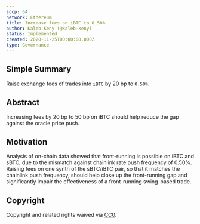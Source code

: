 ```yaml
---
sccp: 64
network: Ethereum
title: Increase fees on iBTC to 0.50%
author: Kaleb Keny (@kaleb-keny)
status: Implemented
created: 2020-11-25T00:00:00.000Z
type: Governance
---
```


<!--You can leave these HTML comments in your merged SCCP and delete the visible duplicate text guides, they will not appear and may be helpful to refer to if you edit it again. This is the suggested template for new SCCPs. Note that an SCCP number will be assigned by an editor. When opening a pull request to submit your SCCP, please use an abbreviated title in the filename, `sccp-draft_title_abbrev.md`. The title should be 44 characters or less.-->

## Simple Summary

<!--"If you can't explain it simply, you don't understand it well enough." Provide a simplified and layman-accessible explanation of the SCCP.-->

Raise exchange fees of trades into `iBTC` by 20 bp to `0.50%`.

## Abstract

<!--A short (~200 word) description of the variable change proposed.-->

Increasing fees by 20 bp to 50 bp on iBTC should help reduce the gap against the oracle price push.

## Motivation

<!--The motivation is critical for SCCPs that want to update variables within Synthetix. It should clearly explain why the existing variable is not incentive aligned. SCCP submissions without sufficient motivation may be rejected outright.-->

Analysis of on-chain data showed that front-running is possible on iBTC and sBTC, due to the mismatch against chainlink rate push frequency of 0.50%.
Raising fees on one synth of the sBTC/iBTC pair, so that it matches the chainlink push frequency, should help close up the front-running gap and significantly impair the effectiveness of a front-running swing-based trade.

## Copyright

Copyright and related rights waived via [CC0](https://creativecommons.org/publicdomain/zero/1.0/).
